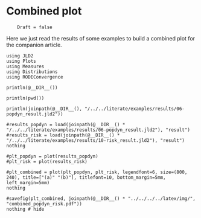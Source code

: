# Combined plot

```@meta
    Draft = false
```

Here we just read the results of some examples to build a combined plot for the companion article.

```@example combined
using JLD2
using Plots
using Measures
using Distributions
using RODEConvergence
```

```@example combined
println(@__DIR__())
```

```@example combined
println(pwd())
```

```@example combined
println(joinpath(@__DIR__(), "/../../literate/examples/results/06-popdyn_result.jld2"))
```


```@example combined
#results_popdyn = load(joinpath(@__DIR__() * "/../../literate/examples/results/06-popdyn_result.jld2"), "result")
#results_risk = load(joinpath(@__DIR__() * "/../../literate/examples/results/10-risk_result.jld2"), "result")
nothing
```

```@example combined
#plt_popdyn = plot(results_popdyn)
#plt_risk = plot(results_risk)

#plt_combined = plot(plt_popdyn, plt_risk, legendfont=6, size=(800, 240), title=["(a)" "(b)"], titlefont=10, bottom_margin=5mm, left_margin=5mm)
nothing
```

```@example combined
#savefig(plt_combined, joinpath(@__DIR__() * "../../../../latex/img/", "combined_popdyn_risk.pdf"))
nothing # hide
```